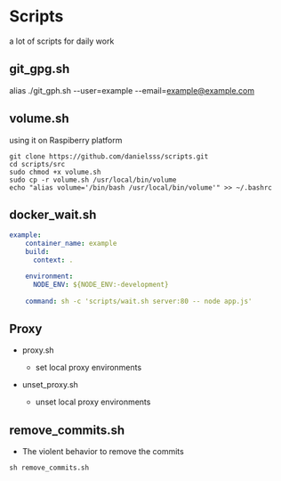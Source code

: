 # Scripts
a lot of scripts for daily work

## git_gpg.sh
alias
./git_gph.sh --user=example --email=example@example.com

## volume.sh
using it on Raspiberry platform



```shell
git clone https://github.com/danielsss/scripts.git
cd scripts/src
sudo chmod +x volume.sh
sudo cp -r volume.sh /usr/local/bin/volume
echo "alias volume='/bin/bash /usr/local/bin/volume'" >> ~/.bashrc
```


## docker_wait.sh
```yml
example:
    container_name: example
    build:
      context: .

    environment:
      NODE_ENV: ${NODE_ENV:-development}
    
    command: sh -c 'scripts/wait.sh server:80 -- node app.js'
```

## Proxy
* proxy.sh
  - set local proxy environments

* unset_proxy.sh
  - unset local proxy environments

## remove_commits.sh
* The violent behavior to remove the commits

```shell
sh remove_commits.sh
```
